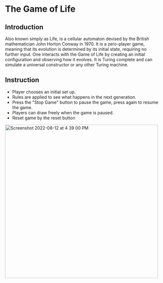 # The Game of Life
## Introduction
Also known simply as Life, is a cellular automaton devised by the British mathematician John Horton Conway in 1970. It is a zero-player game, meaning that its evolution is determined by its initial state, requiring no further input. One interacts with the Game of Life by creating an initial configuration and observing how it evolves. It is Turing complete and can simulate a universal constructor or any other Turing machine.

## Instruction
- Player chooses an initial set up.
- Rules are applied to see what happens in the next generation.
- Press the "Stop Game" button to pause the game, press again to resume the game.
- Players can draw freely when the game is paused.
- Reset game by the reset button

<img width="502" alt="Screenshot 2022-08-12 at 4 39 00 PM" src="https://user-images.githubusercontent.com/99338991/184442994-82be2c80-b07a-4dfa-9a01-bae4315df611.png">
